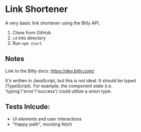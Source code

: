 # Link Shortener

A very basic link shortener using the Bitly API.

1. Clone from GitHub
2. `cd` into directory
3. Run `npm start`

## Notes

Link to the Bitly docs: https://dev.bitly.com/

It's written in JavaScript, but this is not ideal. It should be typed (TypeScript). For example, the component state (i.e. 'typing'/'error'/'success') could utilize a union type.

## Tests Inlcude:

- UI elements and user interactions
- "Happy path", mocking fetch
